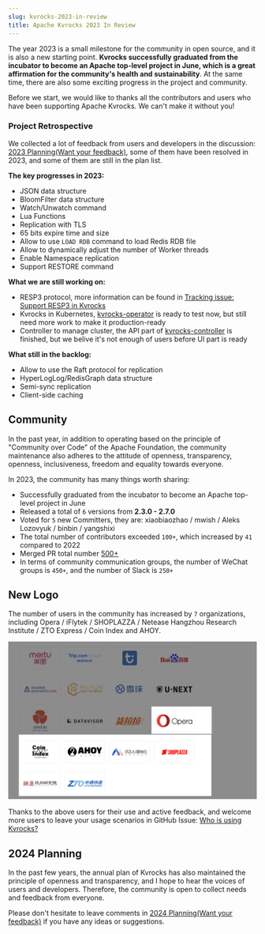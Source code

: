 ```yaml
---
slug: kvrocks-2023-in-review
title: Apache Kvrocks 2023 In Review
---
```


The year 2023 is a small milestone for the community in open source, and it is also a new starting point. **Kvrocks successfully graduated from the incubator to become an Apache top-level project in June, which is a great affirmation for the community's health and sustainability**. At the same time, there are also some exciting progress in the project and community.

Before we start, we would like to thanks all the contributors and users who have been supporting Apache Kvrocks. We can't make it without you!

<!--truncate-->

### Project Retrospective

We collected a lot of feedback from users and developers in the discussion: [2023 Planning(Want your feedback)](https://github.com/apache/kvrocks/discussions/1226), some of them have been resolved in 2023, and some of them are still in the plan list.

**The key progresses in 2023:**

- JSON data structure
- BloomFilter data structure
- Watch/Unwatch command
- Lua Functions
- Replication with TLS
- 65 bits expire time and size
- Allow to use `LOAD RDB` command to load Redis RDB file
- Allow to dynamically adjust the number of Worker threads
- Enable Namespace replication
- Support RESTORE command

**What we are still working on:**

- RESP3 protocol, more information can be found in [Tracking issue: Support RESP3 in Kvrocks](https://github.com/apache/kvrocks/issues/1980)
- Kvrocks in Kubernetes, [kvrocks-operator](https://github.com/RocksLabs/kvrocks-operator) is ready to test now, but still need more work to make it production-ready
- Controller to manage cluster, the API part of [kvrocks-controller](https://github.com/RocksLabs/kvrocks-controller) is finished, but we belive it's not enough of users before UI part is ready

**What still in the backlog:**

- Allow to use the Raft protocol for replication
- HyperLogLog/RedisGraph data structure
- Semi-sync replication
- Client-side caching

## Community

In the past year, in addition to operating based on the principle of "Community over Code" of the Apache Foundation, the community maintenance also adheres to the attitude of openness, transparency, openness, inclusiveness, freedom and equality towards everyone.

In 2023, the community has many things worth sharing:

- Successfully graduated from the incubator to become an Apache top-level project in June
- Released a total of `6` versions from **2.3.0 - 2.7.0**
- Voted for `5` new Committers, they are: xiaobiaozhao / mwish / Aleks Lozovyuk / binbin / yangshixi
- The total number of contributors exceeded `100+`, which increased by `41` compared to 2022
- Merged PR total number [500+](https://github.com/RocksLabs/kvrocks-operator)
- In terms of community communication groups, the number of WeChat groups is `450+`, and the number of Slack is `250+`

## New Logo

The number of users in the community has increased by `7` organizations, including Opera / iFlytek / SHOPLAZZA / Netease Hangzhou Research Institute / ZTO Express / Coin Index and AHOY.

![New Users](images/new_users.png)

Thanks to the above users for their use and active feedback, and welcome more users to leave your usage scenarios in GitHub Issue: [Who is using Kvrocks?](https://github.com/apache/kvrocks/issues/414)

## 2024 Planning

In the past few years, the annual plan of Kvrocks has also maintained the principle of openness and transparency, and I hope to hear the voices of users and developers. Therefore, the community is open to collect needs and feedback from everyone.

Please don't hesitate to leave comments in [2024 Planning(Want your feedback)](https://github.com/apache/kvrocks/discussions/1974) if you have any ideas or suggestions.
